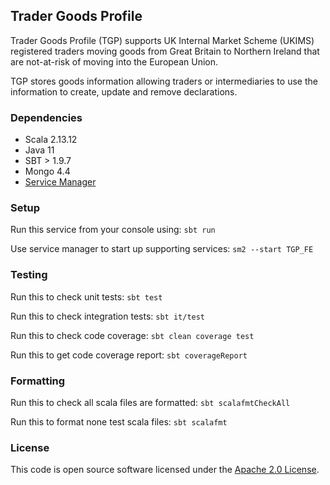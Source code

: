 
## Trader Goods Profile

Trader Goods Profile (TGP) supports UK Internal Market Scheme (UKIMS) registered traders moving goods from Great Britain to Northern Ireland that are not-at-risk of moving into the European Union.

TGP stores goods information allowing traders or intermediaries to use the information to create, update and remove declarations.

### Dependencies

- Scala 2.13.12
- Java 11
- SBT > 1.9.7
- Mongo 4.4
- [Service Manager](https://github.com/hmrc/sm2)

### Setup

Run this service from your console using: `sbt run`

Use service manager to start up supporting services: `sm2 --start TGP_FE` 

### Testing

Run this to check unit tests: `sbt test`

Run this to check integration tests: `sbt it/test`

Run this to check code coverage: `sbt clean coverage test`

Run this to get code coverage report: `sbt coverageReport`

### Formatting

Run this to check all scala files are formatted: `sbt scalafmtCheckAll`

Run this to format none test scala files: `sbt scalafmt`

### License

This code is open source software licensed under the [Apache 2.0 License]("http://www.apache.org/licenses/LICENSE-2.0.html").
